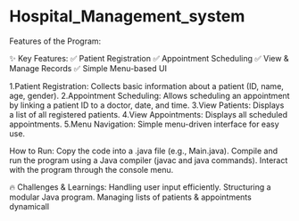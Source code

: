 # Hospital_Management_system
Features of the Program:

✨ Key Features:
✅ Patient Registration
✅ Appointment Scheduling
✅ View & Manage Records
✅ Simple Menu-based UI

1.Patient Registration:
  Collects basic information about a patient (ID, name, age, gender).
2.Appointment Scheduling:
  Allows scheduling an appointment by linking a patient ID to a doctor, date, and time.
3.View Patients:
  Displays a list of all registered patients.
4.View Appointments:
  Displays all scheduled appointments.
5.Menu Navigation:
 Simple menu-driven interface for easy use.
 
How to Run:
Copy the code into a .java file (e.g., Main.java).
Compile and run the program using a Java compiler (javac and java commands).
Interact with the program through the console menu.

🔥 Challenges & Learnings:
Handling user input efficiently.
Structuring a modular Java program.
Managing lists of patients & appointments dynamicall







